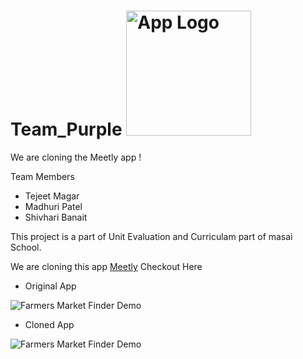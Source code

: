 # Team_Purple <img src="https://tejeet.com/shared/meetlyclone/logo.png" alt="App Logo" width="200"/>
We are cloning the Meetly app !

Team Members 
- Tejeet Magar
- Madhuri Patel
- Shivhari Banait

This project is a part of Unit Evaluation and Curriculam part of masai School.

We are cloning this app [Meetly](https://play.google.com/store/apps/details?id=com.improverllc.meetly&hl=en_IN&gl=US) Checkout Here

- Original App

![Farmers Market Finder Demo](example/originalappsm.gif)

- Cloned App

![Farmers Market Finder Demo](example/cloneappsm.gif)
